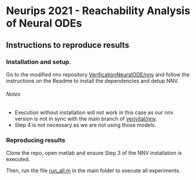 # Neurips 2021 - Reachability Analysis of Neural ODEs

## Instructions to reproduce results

### Installation and setup.

Go to the modified nnv repository [VerificationNeuralODE/nnv](https://github.com/VerificationNeuralODE/nnv) and follow the instructions on the Readme to install the dependencies and detup NNV.

###### Notes
 - Execution without installation will not work in this case as our nnv version is not in sync with the main branch of [verivital/nnv](https://github.com/verivital/nnv).
 - Step 4 is not necessary as we are not using those models.
 
 
 ### Reproducing results
 Clone the repo, open matlab and ensure Step 3 of the NNV installation is executed.
 
 Then, run the file [run_all.m](https://github.com/VerificationNeuralODE/neurips2021/blob/main/run_all.m) in the main folder to execute all experiments.
